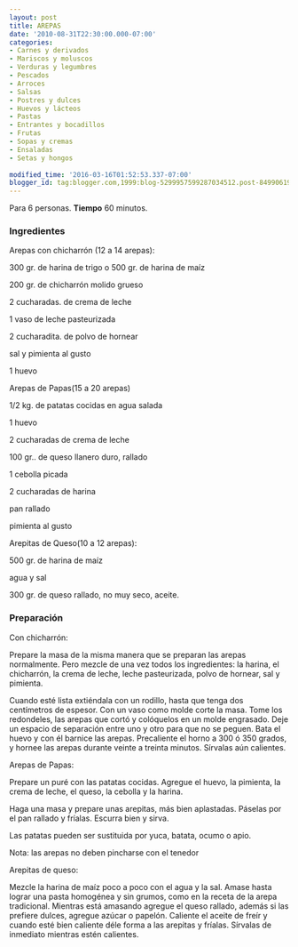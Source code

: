 ```yaml
---
layout: post
title: AREPAS
date: '2010-08-31T22:30:00.000-07:00'
categories:
- Carnes y derivados
- Mariscos y moluscos
- Verduras y legumbres
- Pescados
- Arroces
- Salsas
- Postres y dulces
- Huevos y lácteos
- Pastas
- Entrantes y bocadillos
- Frutas
- Sopas y cremas
- Ensaladas
- Setas y hongos
 
modified_time: '2016-03-16T01:52:53.337-07:00'
blogger_id: tag:blogger.com,1999:blog-5299957599287034512.post-8499061996532359998
---
```


Para 6 personas.
<b>Tiempo</b> 60 minutos.

<h3>Ingredientes</h3>

Arepas con chicharrón (12 a 14 arepas):

300 gr. de harina de trigo o 500 gr. de harina de maíz

200 gr. de chicharrón molido grueso

2 cucharadas. de crema de leche

1 vaso de leche pasteurizada

2 cucharadita. de polvo de hornear

sal y pimienta al gusto

1 huevo

Arepas de Papas(15 a 20 arepas)

1/2 kg. de patatas cocidas en agua salada

1 huevo

2 cucharadas de crema de leche

100 gr.. de queso llanero duro, rallado

1 cebolla picada

2 cucharadas de harina

pan rallado

pimienta al gusto

Arepitas de Queso(10 a 12 arepas):

500 gr. de harina de maíz

agua y sal

300 gr. de queso rallado, no muy seco, aceite.

<h3>Preparación</h3>

Con chicharrón:

Prepare la masa de la misma manera que se preparan las arepas normalmente. Pero mezcle de una vez todos los ingredientes: la harina, el chicharrón, la crema de leche, leche pasteurizada, polvo de hornear, sal y pimienta.

Cuando esté lista extiéndala con un rodillo, hasta que tenga dos centímetros de espesor. Con un vaso como molde corte la masa. Tome los redondeles, las arepas que cortó y colóquelos en un molde engrasado. Deje un espacio de separación entre uno y otro para que no se peguen. Bata el huevo y con él barnice las arepas. Precaliente el horno a 300 ó 350 grados, y hornee las arepas durante veinte a treinta minutos. Sírvalas aún calientes.

Arepas de Papas:

Prepare un puré con las patatas cocidas. Agregue el huevo, la pimienta, la crema de leche, el queso, la cebolla y la harina.

Haga una masa y prepare unas arepitas, más bien aplastadas. Páselas por el pan rallado y fríalas. Escurra bien y sirva.

Las patatas pueden ser sustituida por yuca, batata, ocumo o apio.

Nota: las arepas no deben pincharse con el tenedor

Arepitas de queso:

Mezcle la harina de maíz poco a poco con el agua y la sal. Amase hasta lograr una pasta homogénea y sin grumos, como en la receta de la arepa tradicional. Mientras está amasando agregue el queso rallado, además si las prefiere dulces, agregue azúcar o papelón. Caliente el aceite de freír y cuando esté bien caliente déle forma a las arepitas y fríalas. Sírvalas de inmediato mientras estén calientes.

